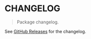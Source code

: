 # CHANGELOG

> Package changelog.

See [GitHub Releases](https://github.com/stdlib-js/math-base-special-asecdf/releases) for the changelog.